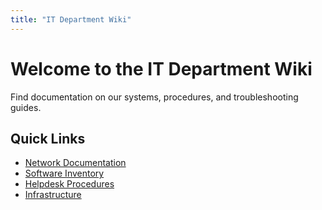 ```yaml
---
title: "IT Department Wiki"
---
```


# Welcome to the IT Department Wiki

Find documentation on our systems, procedures, and troubleshooting guides.

## Quick Links

- [Network Documentation](/docs/network/)
- [Software Inventory](/docs/software/)
- [Helpdesk Procedures](/docs/helpdesk/)
- [Infrastructure](/docs/infrastructure/)

